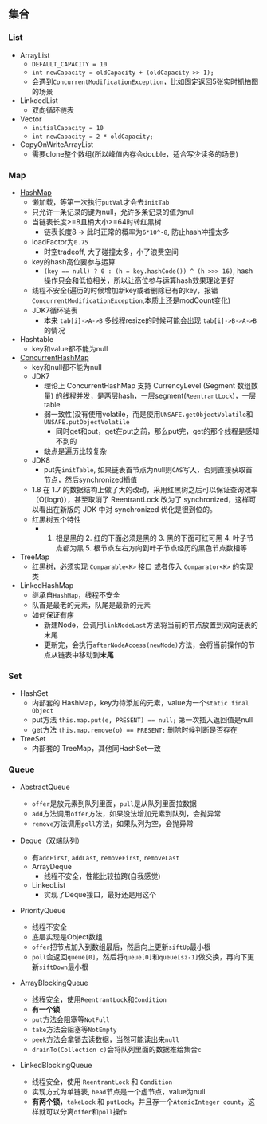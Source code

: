 ## 集合

### List

- ArrayList
    * `DEFAULT_CAPACITY = 10`
    * `int newCapacity = oldCapacity + (oldCapacity >> 1);`
    * 会遇到`ConcurrentModificationException`，比如固定返回5张实时抓拍图的场景
- LinkdedList
    * 双向循环链表
- Vector
    * `initialCapacity = 10`
    * `int newCapacity = 2 * oldCapacity;`
- CopyOnWriteArrayList
    * 需要clone整个数组(所以峰值内存会double，适合写少读多的场景)

### Map

- [HashMap](https://tech.meituan.com/2016/06/24/java-hashmap.html)
    * 懒加载，等第一次执行`putVal`才会去`initTab`
    * 只允许一条记录的键为null，允许多条记录的值为null
    * 当链表长度>=8且桶大小>=64时转红黑树
        * 链表长度8 -> 此时正常的概率为`6*10^-8`, 防止hash冲撞太多
    * loadFactor为`0.75`
        * 时空tradeoff, 大了碰撞太多，小了浪费空间
    * key的hash高位要参与运算
        * `(key == null) ? 0 : (h = key.hashCode()) ^ (h >>> 16)`, hash操作只会和低位相关，所以让高位参与运算hash效果理论更好
    * 线程不安全(遍历的时候增加新key或者删除已有的key，报错`ConcurrentModificationException`,本质上还是modCount变化)
    * JDK7循环链表
        * 本来 `tab[i]->A->B` 多线程resize的时候可能会出现 `tab[i]->B->A->B`的情况
- Hashtable
    * key和value都不能为null
- [ConcurrentHashMap](https://crossoverjie.top/2018/07/23/java-senior/ConcurrentHashMap/)
    * key和null都不能为null
    * JDK7
        * 理论上 ConcurrentHashMap 支持 CurrencyLevel (Segment 数组数量) 的线程并发，是两层hash，一层segment(`ReentrantLock`)，一层table
        * 弱一致性(没有使用volatile，而是使用`UNSAFE.getObjectVolatile`和`UNSAFE.putObjectVolatile`
            * 同时get和put，get在put之前，那么put完，get的那个线程是感知不到的
        * 缺点是遍历比较复杂
    * JDK8
        * put先`initTable`, 如果链表首节点为null则`CAS`写入，否则直接获取首节点，然后synchronized插值
    * 1.8 在 1.7 的数据结构上做了大的改动，采用红黑树之后可以保证查询效率（O(logn)），甚至取消了 ReentrantLock 改为了 synchronized，这样可以看出在新版的 JDK 中对 synchronized 优化是很到位的。
    * 红黑树五个特性
        * 1. 根是黑的 2. 红的下面必须是黑的 3. 黑的下面可红可黑 4. 叶子节点都为黑 5. 根节点左右方向到叶子节点经历的黑色节点数相等
- TreeMap
    * 红黑树，必须实现 `Comparable<K>` 接口 或者传入 `Comparator<K>` 的实现类
- LinkedHashMap
    * 继承自`HashMap`，线程不安全
    * 队首是最老的元素，队尾是最新的元素
    * 如何保证有序
        * 新建Node，会调用`linkNodeLast`方法将当前的节点放置到双向链表的末尾
        * 更新完，会执行`afterNodeAccess(newNode)`方法，会将当前操作的节点从链表中移动到**末尾**

### Set

- HashSet
    * 内部套的 HashMap，key为待添加的元素，value为一个`static final Object`
    * put方法 `this.map.put(e, PRESENT) == null;` 第一次插入返回值是null
    * get方法 `this.map.remove(o) == PRESENT;` 删除时候判断是否存在
- TreeSet
    * 内部套的 TreeMap，其他同HashSet一致

### Queue

- AbstractQueue
    - `offer`是放元素到队列里面，`pull`是从队列里面拉数据
    - `add`方法调用`offer`方法，如果没法增加元素到队列，会抛异常
    - `remove`方法调用`poll`方法，如果队列为空，会抛异常

- Deque（双端队列）
    * 有`addFirst`, `addLast`, `removeFirst`, `removeLast`
    * ArrayDeque
        * 线程不安全，性能比较拉跨(自我感觉)
    * LinkedList
        * 实现了Deque接口，最好还是用这个

- PriorityQueue
    * 线程不安全
    * 底层实现是Object数组
    * `offer`把节点加入到数组最后，然后向上更新`siftUp`最小根
    * `poll`会返回`queue[0]`，然后将`queue[0]`和`queue[sz-1]`做交换，再向下更新`siftDown`最小根

- ArrayBlockingQueue
    * 线程安全，使用`ReentrantLock`和`Condition`
    * **有一个锁**
    * `put`方法会阻塞等`NotFull`
    * `take`方法会阻塞等`NotEmpty`
    * `peek`方法会拿锁去读数据，当然可能读出来`null`
    * `drainTo(Collection c)`会将队列里面的数据推给集合`c`

- LinkedBlockingQueue
    * 线程安全，使用 `ReentrantLock` 和 `Condition`
    * 实现方式为单链表, `head`节点是一个虚节点，value为null
    * **有两个锁**，`takeLock` 和 `putLock`，并且存一个`AtomicInteger count`，这样就可以分离`offer`和`poll`操作